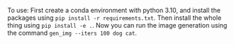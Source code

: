 To use: First create a conda environment with python 3.10, and install the packages using `pip install -r requirements.txt`. Then install the whole thing using `pip install -e .`. Now you can run the image generation using the command `gen_img --iters 100 dog cat`.